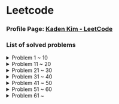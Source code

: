 # Leetcode

### Profile Page: [Kaden Kim - LeetCode](https://leetcode.com/kaden-kykim/)
### List of solved problems

<details><summary>Problem 1 ~ 10</summary>

1. Problem 1: [Two Sum](https://leetcode.com/problems/two-sum/), [Solution](Leetcode/TwoSum_1.java)
   * Runtime, Memory Usage: 1 ms(99.93%), 39.7 MB(44.72%)
2. Problem 2: [Add Two Numbers](https://leetcode.com/problems/add-two-numbers/), [Solution](Leetcode/AddTwoNumbers_2.java)
   * Runtime, Memory Usage: 1 ms(100.00%), 39.9 MB(26.51%)
3. Problem 3: [Longest Substring Without Repeating Characters](https://leetcode.com/problems/longest-substring-without-repeating-characters/), [Solution](Leetcode/LongestSubstringWithoutRepeatingCharacters_3.java)
   * Runtime, Memory Usage: 5 ms(86.75%), 39.9 MB(72.35%)
4. Problem 5: [Longest Palindromic Substring](https://leetcode.com/problems/longest-palindromic-substring/), [Solution](Leetcode/LongestPalindromicSubstring_5.java)
   * Runtime, Memory Usage: 74 ms(37.81%), 39.6 MB(50.44%)
5. Problem 7: [Reverse Integer](https://leetcode.com/problems/reverse-integer/), [Solution](Leetcode/ReverseInteger_7.java)
   * Runtime, Memory Usage: 1 ms(100.00%), 36.9 MB(44.15%)
6. Problem 8: [String to Integer (atoi)](https://leetcode.com/problems/string-to-integer-atoi/), [Solution](Leetcode/StringToInteger_atoi_8.java)
   * Runtime, Memory Usage: 2 ms(81.19%), 36.5 MB(78.90%)
7. Problem 10: [Regular Expression Matching](https://leetcode.com/problems/regular-expression-matching/), [Solution](Leetcode/RegularExpressionMatching_10.java)
   * Runtime, Memory Usage: 2 ms(92.99%), 37.7 MB(98.04%)
8. Problem 11: [Container With Most Water](https://leetcode.com/problems/container-with-most-water/), [Solution](Leetcode/ContainerWithMostWater_11.java)
   * Runtime, Memory Usage: 454 ms(9.32%), 40 MB(31.76%) / (Opt) 2 ms(95.64%), 39.9 MB(40.08%)
9. Problem 13: [Roman to Integer](https://leetcode.com/problems/roman-to-integer/), [Solution](Leetcode/RomanToInteger_13.java)
   * Runtime, Memory Usage: 3 ms(100.00%), 39.2 MB(97.00%)
10. Problem 14: [Longest Common Prefix](https://leetcode.com/problems/longest-common-prefix/), [Solution](Leetcode/LongestCommonPrefix_14.java)
    * Runtime, Memory Usage: 1 ms(61.87%), 37.5 MB(68.81%)
</details>

<details><summary>Problem 11 ~ 20</summary>

11. Problem 15: [3Sum](https://leetcode.com/problems/3sum/), [Solution](Leetcode/ThreeSum_15.java)
    * Runtime, Memory Usage: 531 ms(11.31%), 44.5 MB(29.28%)
12. Problem 17: [Letter Combinations of a Phone Number](https://leetcode.com/problems/letter-combinations-of-a-phone-number/), [Solution](Leetcode/LetterCombinationsOfAPhoneNumber_17.java)
    * Runtime, Memory Usage: 0 ms(100.00%), 38 MB(90.91%)
13. Problem 19: [Remove Nth Node From End of List](https://leetcode.com/problems/remove-nth-node-from-end-of-list/), [Solution](Leetcode/RemoveNthNodeFromEndOfList_19.java)
    * Runtime, Memory Usage: 0 ms(100.00%), 37.2 MB(96.67%)
14. Problem 20: [Valid Parentheses](https://leetcode.com/problems/valid-parentheses/), [Solution](Leetcode/ValidParentheses_20.java)
    * Runtime, Memory Usage: 1 ms(98.77%), 37.4 MB(62.38%)
15. Problem 21: [Merge Two Sorted Lists](https://leetcode.com/problems/merge-two-sorted-lists/), [Solution](Leetcode/MergeTwoSortedLists_21.java)
    * Runtime, Memory Usage: 0 ms(100.00%), 38.9 MB(79.99%)
16. Problem 22: [Generate Parentheses](https://leetcode.com/problems/generate-parentheses/), [Solution](Leetcode/GenerateParentheses_22.java)
    * Runtime, Memory Usage: 0 ms(100.00%), 39.5 MB(68.29%)
17. Problem 23: [Merge k Sorted Lists](https://leetcode.com/problems/merge-k-sorted-lists/), [Solution](Leetcode/MergeKSortedLists_23.java)
    * Runtime, Memory Usage: 4 ms(81.55%), 41 MB(77.15%) / (Opt) 2 ms(91.66%), 41.1 MB(69.09%)
18. Problem 26: [Remove Duplicates from Sorted Array](https://leetcode.com/problems/remove-duplicates-from-sorted-array/), [Solution](Leetcode/RemoveDuplicatesFromSortedArray_26.java)
    * Runtime, Memory Usage: 0 ms(100.00%), 41.3 MB(60.33%)
19. Problem 28: [Implement strStr()](https://leetcode.com/problems/implement-strstr/), [Solution(KMP)](Leetcode/Implement_strStr_28.java)
    * Runtime, Memory Usage: 3 ms(34.16%), 39.5 MB(22.21%)
20. Problem 29: [Divide Two Integers](https://leetcode.com/problems/divide-two-integers/), [Solution](Leetcode/DivideTwoIntegers_29.java)
    * Runtime, Memory Usage: 1 ms(100.00%), 36.9 MB(42.13%)
</details>
    
<details><summary>Problem 21 ~ 30</summary>

21. Problem 33: [Search in Rotated Sorted Array](https://leetcode.com/problems/search-in-rotated-sorted-array/), [Solution](Leetcode/SearchInRotatedSortedArray_33.java)
    * Runtime, Memory Usage: 0 ms(100.00%), 39.1 MB(54.98%)
22. Problem 34: [Find First and Last Position of Element in Sorted Array](https://leetcode.com/problems/find-first-and-last-position-of-element-in-sorted-array/), [Solution](Leetcode/FindFirstAndLastPositionOfElementInSortedArray_34.java)
    * Runtime, Memory Usage: 0 ms(100.00%), 42.5 MB(76.67%)
23. Problem 36: [Valid Sudoku](https://leetcode.com/problems/valid-sudoku/), [Solution](Leetcode/ValidSudoku_36.java)
    * Runtime, Memory Usage: 2 ms(83.97%), 39.6 MB(63.64%)
24. Problem 38: [Count and Say](https://leetcode.com/problems/count-and-say/), [Solution](Leetcode/CountAndSay_38.java)
    * Runtime, Memory Usage: 1 ms(91.70%), 36.7 MB(80.55%)
25. Problem 41: [First Missing Positive](https://leetcode.com/problems/first-missing-positive/), [Solution](Leetcode/FirstMissingPositive_41.java)
    * Runtime, Memory Usage: 0 ms(100.00%), 37.4 MB(58.43%)
26. Problem 42: [Trapping Rain Water](https://leetcode.com/problems/trapping-rain-water/), [Solution](Leetcode/TrappingRainWater_42.java)
    * Runtime, Memory Usage: 1 ms(92.98%), 39.3 MB(42.08%)
27. Problem 44: [Wildcard Matching](https://leetcode.com/problems/wildcard-matching/), [Solution(DP)](Leetcode/WildcardMatching_44.java)
    * Runtime, Memory Usage: 17 ms(72.61%), 40.0 MB(50.67%)
28. Problem 46: [Permutations](https://leetcode.com/problems/permutations/), [Solution](Leetcode/Permutations_46.java)
    * Runtime, Memory Usage: 1 ms(91.89%), 39.4 MB(91.26%)
29. Problem 48: [Rotate Image](https://leetcode.com/problems/rotate-image/), [Solution](Leetcode/RotateImage_48.java)
    * Runtime, Memory Usage: 0 ms(100.00%), 39.5 MB(56.12%)
30. Problem 49: [Group Anagrams](https://leetcode.com/problems/group-anagrams/), [Solution](Leetcode/GroupAnagrams_49.java)
    * Runtime, Memory Usage: 5 ms(99.39%), 42.3 MB(80.00%)
</details>

<details><summary>Problem 31 ~ 40</summary>

31. Problem 50: [Pow(x, n)](https://leetcode.com/problems/powx-n/), [Solution](Leetcode/Pow_x_n_50.java)
    * Runtime, Memory Usage: 0 ms(100.00%), 36.7 MB(56.61%)
32. Problem 53: [Maximum Subarray](https://leetcode.com/problems/maximum-subarray/), [Solution](Leetcode/MaximumSubarray_53.java)
    * Runtime, Memory Usage: 1 ms(69.36%), 39.2 MB(87.22%)
33. Problem 54: [Spiral Matrix](https://leetcode.com/problems/spiral-matrix/), [Solution](Leetcode/SpiralMatrix_54.java)
    * Runtime, Memory Usage: 0 ms(100.00%), 38.9 MB(10.37%)
34. Problem 55: [Jump Game](https://leetcode.com/problems/jump-game/), [Solution](Leetcode/JumpGame_55.java)
    * Runtime, Memory Usage: 1 ms(99.06%), 43.8 MB(15.77%)
35. Problem 56: [Merge Intervals](https://leetcode.com/problems/merge-intervals/), [Solution](Leetcode/MergeIntervals_56.java)
    * Runtime, Memory Usage: 6 ms(61.18%), 41.8 MB(82.94%)
36. Problem 62: [Unique Paths](https://leetcode.com/problems/unique-paths/), [Solution](Leetcode/UniquePaths_62.java)
    * Runtime, Memory Usage: 0 ms(100.00%), 36.0 MB(83.34%)
37. Problem 66: [Plus One](https://leetcode.com/problems/plus-one/), [Solution](Leetcode/PlusOne_66.java)
    * Runtime, Memory Usage: 0 ms(100.00%), 38.4 MB(17.53%)
38. Problem 69: [Sqrt(x)](https://leetcode.com/problems/sqrtx/), [Solution](Leetcode/Sqrt_x_69.java)
    * Runtime, Memory Usage: 1 ms(100.00%), 37.0 MB(32.59%)
39. Problem 70: [Climbing Stairs](https://leetcode.com/problems/climbing-stairs/), [Solution](Leetcode/ClimbingStairs_70.java)
    * Runtime, Memory Usage: 0 ms(100.00%), 35.9 MB(92.24%)
40. Problem 73: [Set Matrix Zeroes](https://leetcode.com/problems/set-matrix-zeroes/), [Solution](Leetcode/SetMatrixZeroes_73.java)
    * Runtime, Memory Usage: 1 ms(96.36%), 40.6 MB(93.14%)
</details>

<details><summary>Problem 41 ~ 50</summary>

41. Problem 75: [Sort Colors](https://leetcode.com/problems/sort-colors/), [Solution](Leetcode/SortColors_75.java)
    * Runtime, Memory Usage: 0 ms(100.00%), 37.8 MB(78.33%)
42. Problem 76: [Minimum Window Substring](https://leetcode.com/problems/minimum-window-substring/), [Solution](Leetcode/MinimumWindowSubstring_76.java)
    * Runtime, Memory Usage: 2 ms(99.98%), 39.1 MB(99.13%)
43. Problem 78: [Subsets](https://leetcode.com/problems/subsets/), [Solution](Leetcode/Subsets_78.java)
    * Runtime, Memory Usage: 1 ms(64.62%), 39.3 MB(97.36%)
44. Problem 79: [Word Search](https://leetcode.com/problems/word-search/), [Solution](Leetcode/WordSearch_79.java)
    * Runtime, Memory Usage: 6 ms(60.87%), 40.9 MB(82.25%)
45. Problem 88: [Merge Sorted Array](https://leetcode.com/problems/merge-sorted-array/), [Solution](Leetcode/MergeSortedArray_88.java)
    * Runtime, Memory Usage: 0 ms(100.00%), 39.3 MB(85.54%)
46. Problem 91: [Decode Ways](https://leetcode.com/problems/decode-ways/), [Solution](Leetcode/DecodeWays_91.java)
    * Runtime, Memory Usage: 1 ms(98.27%), 37.5 MB(93.89%)
47. Problem 94: [Binary Tree Inorder Traversal](https://leetcode.com/problems/binary-tree-inorder-traversal/), [Solution](Leetcode/BinaryTreeInorderTraversal_94.java)
    * Runtime, Memory Usage: 0 ms(100.00%), 37.8 MB(53.85%)
48. Problem 98: [Validate Binary Search Tree](https://leetcode.com/problems/validate-binary-search-tree/), [Solution](Leetcode/ValidateBinarySearchTree_98.java)
    * Runtime, Memory Usage: 0 ms(100.00%), 39.3 MB(55.08%)
49. Problem 101: [Symmetric Tree](https://leetcode.com/problems/symmetric-tree/), [Solution](Leetcode/SymmetricTree_101.java)
    * Runtime, Memory Usage: 0 ms(100.00%), 39.5 MB(11.95%)
50. Problem 102: [Binary Tree Level Order Traversal](https://leetcode.com/problems/binary-tree-level-order-traversal/), [Solution](Leetcode/BinaryTreeLevelOrderTraversal_102.java)
    * Runtime, Memory Usage: 0 ms(100.00%), 39.7 MB(57.27%)
</details>

<details><summary>Problem 51 ~ 60</summary>

51. Problem 103: [Binary Tree Zigzag Level Order Traversal](https://leetcode.com/problems/binary-tree-zigzag-level-order-traversal/), [Solution](Leetcode/BinaryTreeZigzagLevelOrderTraversal_103.java)
    * Runtime, Memory Usage: 0 ms(100.00%), 38.3 MB(84.03%)
52. Problem 104: [Maximum Depth of Binary Tree](https://leetcode.com/problems/maximum-depth-of-binary-tree/), [Solution](Leetcode/MaximumDepthOfBinaryTree_104.java)
    * Runtime, Memory Usage: 0 ms(100.00%), 39.6 MB(41.38%)
53. Problem 105: [Construct Binary Tree from Preorder and Inorder Traversal](https://leetcode.com/problems/construct-binary-tree-from-preorder-and-inorder-traversal/), [Solution](Leetcode/ConstructBinaryTreeFromPreorderAndInorderTraversal_105.java)
    * Runtime, Memory Usage: 7 ms(16.44%), 39.9 MB(40.20%) / (Opt) 0 ms(100.00%), 39.5 MB(80.65%)
54. Problem 108: [Convert Sorted Array to Binary Search Tree](https://leetcode.com/problems/convert-sorted-array-to-binary-search-tree/), [Solution](Leetcode/ConvertSortedArrayToBinarySearchTree_108.java)
    * Runtime, Memory Usage: 0 ms(100.00%), 39.6 MB(37.43%)
55. Problem 116: [Populating Next Right Pointers in Each Node](https://leetcode.com/problems/populating-next-right-pointers-in-each-node/), [Solution](Leetcode/PopulatingNextRightPointersInEachNode_116.java)
    * Runtime, Memory Usage: 2 ms(42.70%), 39.7 MB(57.04%) / (Recursive) 0 ms(100.00%), 40.2 MB(22.47%)
56. Problem 118: [Pascal's Triangle](https://leetcode.com/problems/pascals-triangle/), [Solution](Leetcode/PascalsTriangle_118.java)
    * Runtime, Memory Usage: 0 ms(100.00%), 36.9 MB(86.33%)
57. Problem 121: [Best Time to Buy and Sell Stock](https://leetcode.com/problems/best-time-to-buy-and-sell-stock/), [Solution](Leetcode/BestTimeToBuyAndSellStock_121.java)
    * Runtime, Memory Usage: 1 ms(99.29%), 39.9 MB(24.13%)
58. Problem 122: [Best Time to Buy and Sell Stock](https://leetcode.com/problems/best-time-to-buy-and-sell-stock-ii/), [Solution](Leetcode/BestTimeToBuyAndSellStockII_122.java)
    * Runtime, Memory Usage: 1 ms(93.48%), 39.7 MB(24.77%)
59. Problem 124: [Binary Tree Maximum Path Sum](https://leetcode.com/problems/binary-tree-maximum-path-sum/), [Solution](Leetcode/BinaryTreeMaximumPathSum_124.java)
    * Runtime, Memory Usage: 0 ms(100.00%), 41.2 MB(76.59%)
60. Problem 125: [Valid Palindrome](https://leetcode.com/problems/valid-palindrome/), [Solution](Leetcode/ValidPalindrome_125.java)
    * Runtime, Memory Usage: 2 ms(98.59%), 39.2 MB(87.45%)
</details>

<details><summary>Problem 61 ~</summary>

61. Problem 127: [Word Ladder](https://leetcode.com/problems/word-ladder/), [Solution](Leetcode/WordLadder_127.java)
    * Runtime, Memory Usage: 32 ms(89.92%), 47.3 MB(25.12%)
62. Problem 128: [Longest Consecutive Sequence](https://leetcode.com/problems/longest-consecutive-sequence/), [Solution](Leetcode/LongestConsecutiveSequence_128.java)
    * Runtime, Memory Usage: 3 ms(93.80%), 39.7 MB(63.77%)
63. Problem 130: [Surrounded Regions](https://leetcode.com/problems/surrounded-regions/), [Solution](Leetcode/SurroundedRegions_130.java)
    * Runtime, Memory Usage: 1 ms(99.37%), 41.4 MB(77.28%)
64. Problem 131: [Palindrome Partitioning](https://leetcode.com/problems/palindrome-partitioning/), [Solution](Leetcode/PalindromePartitioning_131.java)
    * Runtime, Memory Usage: 3 ms(67.93%), 40.3 MB(53.07%)
</details>